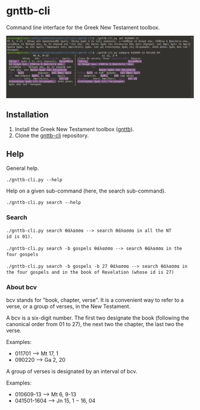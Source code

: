 # gnttb-cli
Command line interface for the Greek New Testament toolbox.

![screenshot](assets/gnttb-cli_20190720.png)

## Installation

1. Install the Greek New Testament toolbox ([gnttb](https://github.com/a2ohm/gnttb)).
2. Clone the [gnttb-cli](https://github.com/a2ohm/gnttb-cli) repository.

## Help

General help.

    ./gnttb-cli.py --help

Help on a given sub-command (here, the search sub-command).

    ./gnttb-cli.py search --help

### Search

    ./gnttb-cli.py search θάλασσα --> search θάλασσα in all the NT
    id is 01).

    ./gnttb-cli.py search -b gospels θάλασσα --> search θάλασσα in the
    four gospels
    
    ./gnttb-cli.py search -b gospels -b 27 θάλασσα --> search θάλασσα in
    the four gospels and in the book of Revelation (whose id is 27)

### About bcv

bcv stands for "book, chapter, verse". It is a convenient way to refer
to a verse, or a group of verses, in the New Testament.

A bcv is a six-digit number. The first two designate the book (following
the canonical order from 01 to 27), the next two the chapter, the last
two the verse.

Examples:

* 011701 --> Mt 17, 1
* 090220 --> Ga 2, 20

A group of verses is designated by an interval of bcv.

Examples:

* 010609-13 --> Mt 6, 9-13
* 041501-1604 --> Jn 15, 1 − 16, 04
